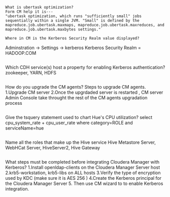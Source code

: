```
What is ubertask optimization?
Form CM help it is---
"ubertask optimization, which runs "sufficiently small" jobs sequentially within a single JVM. "Small" is defined by the mapreduce.job.ubertask.maxmaps, mapreduce.job.ubertask.maxreduces, and mapreduce.job.ubertask.maxbytes settings."

```

```
Where in CM is the Kerberos Security Realm value displayed?
```
Adminstration ->  Settings -> kerberos 
Kerberos Security Realm = HADOOP.COM
```

```
Which CDH service(s) host a property for enabling Kerberos authentication?
zookeeper, YARN, HDFS
```

```
How do you upgrade the CM agents?
Steps to upgrade CM agents.
1.Upgrade CM server
2.Once the upgrdaded server is restarted , CM server Admin Console take throught the rest of the CM agents upgradation process
```

```
Give the tsquery statement used to chart Hue's CPU utilization?
select cpu_system_rate + cpu_user_rate where category=ROLE and serviceName=hue
```
```
Name all the roles that make up the Hive service
Hive Metastore Server, WebHCat Server, HiveServer2, Hive Gateway
```
```
What steps must be completed before integrating Cloudera Manager with Kerberos?
1.Install openldap-clients on the Cloudera Manager Server host
2.krb5-workstation, krb5-libs on ALL hosts
3.Verify the type of encryption used by KDC  (make sure it is AES 256 )
4.Create the Kerberos principal for the Cloudera Manager Server
5. Then use CM wizard to to enable Kerberos integration.
```